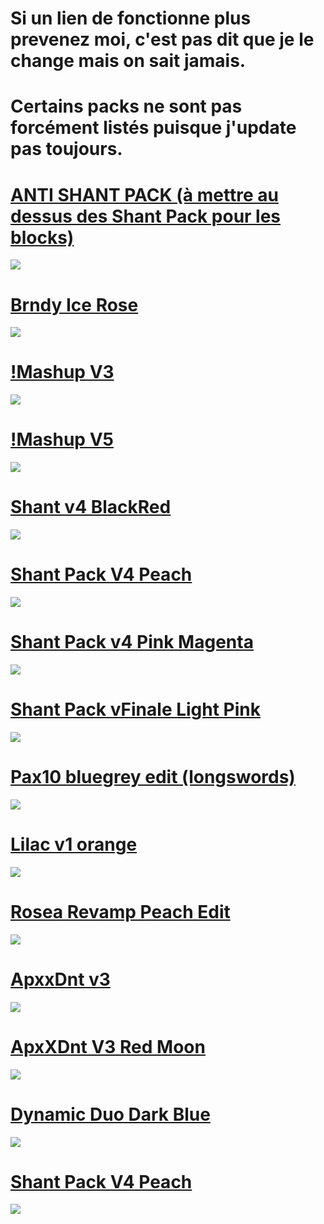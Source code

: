 # Si un lien de fonctionne plus prevenez moi, c'est pas dit que je le change mais on sait jamais.

# Certains packs ne sont pas forcément listés puisque j'update pas toujours.

# [ANTI SHANT PACK (à mettre au dessus des Shant Pack pour les blocks)](https://www.mediafire.com/file/axln3nq2pepfmdm/!+++++++ANTI+SHANT+PACK.zip/file) 
![](https://i.imgur.com/t1zOAjs.png)

# [Brndy Ice Rose](https://www.mediafire.com/file/r1nzor95q2hzs8e/%2521_Brndy_Ice_Rose.rar/file) 
![](https://pbs.twimg.com/media/EwH8ghyWEAYcZPf?format=jpg&name=large)

# [!Mashup V3](https://www.mediafire.com/file/h94mzz0qyubc0kc/!++++++++++++++++++mashup+v3.rar/file) 
![](https://pbs.twimg.com/media/Ep8QrH1WMAEl_yM?format=jpg&name=large)

# [!Mashup V5](https://www.mediafire.com/file/qz8ak6mi86f46jv/%2521_mashup_v5.rar/file) 
![](https://pbs.twimg.com/media/E0jnfhaWEAUbNSv?format=jpg&name=large)

# [Shant v4 BlackRed](https://www.mediafire.com/file/38sqhn5ktrl2bog/%2521_%25C2%25A7__venexis_shant_v4_blackred.zip/file) 
![](https://i.imgur.com/lrs019C.png)

# [Shant Pack V4 Peach](https://resourcepacks24.de/resourcepack/284579) 
![](https://resourcepacks24.de/storage/screenshots/284579-9350490d-7333-4cfd-989a-740cdd689066.jpg)

# [Shant Pack v4 Pink Magenta](http://www.mediafire.com/file/gkxawy3ww7mar5r/%2521_Shant_Pack_V4_Pink_Magenta.rar/file) 
![](https://pbs.twimg.com/media/EvVVOUyXUAYN0dW?format=jpg&name=large)

# [Shant Pack vFinale Light Pink](mediafire.com/file/n6vgfgsk64rg1uf/!++++++Shant+Pack+vFinale+Light+Pink.rar/file) 
![](https://pbs.twimg.com/media/E0P0UZ7WYAQ522G?format=jpg&name=large)

# [Pax10 bluegrey edit (longswords)](http://www.mediafire.com/file/rm6chwr7exy0pnf/%2521_%25C2%25A7__%2528longswords%2529_venexis_pax10_bluegrey_edit.zip/file) 
![](https://i.imgur.com/PLxA3jS.png)

# [Lilac v1 orange](https://www.mediafire.com/file/wauvyeiiv1jzfbv/%2521_lilac_v1_ORANGE.zip/file) 
![](https://i.imgur.com/v8dfDmn.png)

# [Rosea Revamp Peach Edit](https://www.mediafire.com/file/w32xo55yqcsy4x2/%2521__%25C2%25A75Ro%25C2%25A7dse%25C2%25A7ca_%255BPeach_test%255D.rar/file) 
![](https://i.imgur.com/8fqtSIy.png)

# [ApxxDnt v3](https://pvprp.com/assets/packzips/Apexay%20x%20Danteh%20V3Apexay/!%20%20%20%20%20%20%C2%A7bApxXDnt%20V3.zip) 
![](https://i.imgur.com/LXGJVLN.png)

# [ApxXDnt V3 Red Moon](https://www.mediafire.com/file/21b0dl9z3thuxrp/%2521_ApxXDnt_V3_Red_Moon.rar/file) 
![](https://pbs.twimg.com/media/EtNsfEUXcAEfHA4?format=jpg&name=medium)

# [Dynamic Duo Dark Blue](http://www.mediafire.com/file/hmkxb64u8ek6rv8/!+++++++Dynamic+Duo+Dark+Blue.rar/file) 
![](https://pbs.twimg.com/media/EuIRC1dWYAER4ob?format=jpg&name=large)

# [Shant Pack V4 Peach](https://resourcepacks24.de/resourcepack/284579) 
![](https://resourcepacks24.de/storage/screenshots/284579-9350490d-7333-4cfd-989a-740cdd689066.jpg)







































